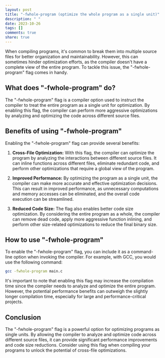 ```yaml
---
layout: post
title: "-fwhole-program (optimize the whole program as a single unit)"
description: " "
date: 2023-10-26
tags: []
comments: true
share: true
---
```


When compiling programs, it's common to break them into multiple source files for better organization and maintainability. However, this can sometimes hinder optimization efforts, as the compiler doesn't have a complete view of the entire program. To tackle this issue, the "-fwhole-program" flag comes in handy.

## What does "-fwhole-program" do?

The "-fwhole-program" flag is a compiler option used to instruct the compiler to treat the entire program as a single unit for optimization. By enabling this flag, the compiler can perform more aggressive optimizations by analyzing and optimizing the code across different source files.

## Benefits of using "-fwhole-program"

Enabling the "-fwhole-program" flag can provide several benefits:

1. **Cross-File Optimization:** With this flag, the compiler can optimize the program by analyzing the interactions between different source files. It can inline functions across different files, eliminate redundant code, and perform other optimizations that require a global view of the program.

2. **Improved Performance:** By optimizing the program as a single unit, the compiler can make more accurate and effective optimization decisions. This can result in improved performance, as unnecessary computations and memory accesses can be eliminated, and the overall code execution can be streamlined.

3. **Reduced Code Size:** The flag also enables better code size optimization. By considering the entire program as a whole, the compiler can remove dead code, apply more aggressive function inlining, and perform other size-related optimizations to reduce the final binary size.

## How to use "-fwhole-program"

To enable the "-fwhole-program" flag, you can include it as a command-line option when invoking the compiler. For example, with GCC, you would use the following command:

```bash
gcc -fwhole-program main.c
```

It's important to note that enabling this flag may increase the compilation time since the compiler needs to analyze and optimize the entire program. However, the potential performance benefits can outweigh the slightly longer compilation time, especially for large and performance-critical projects.

## Conclusion

The "-fwhole-program" flag is a powerful option for optimizing programs as single units. By allowing the compiler to analyze and optimize code across different source files, it can provide significant performance improvements and code size reductions. Consider using this flag when compiling your programs to unlock the potential of cross-file optimizations.